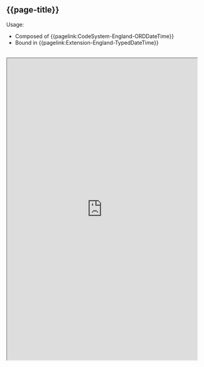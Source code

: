 ## {{page-title}}

Usage:
- Composed of {{pagelink:CodeSystem-England-ORDDateTime}}
- Bound in {{pagelink:Extension-England-TypedDateTime}}

<br>

<iframe src="https://simplifier.net/guide/nhs-england-implementation-guide-stu1/Home/Terminology/All-ValueSets/ValueSet-England-TypedDateTime?version=1.1.0"  height="800px" width="100%"></iframe>